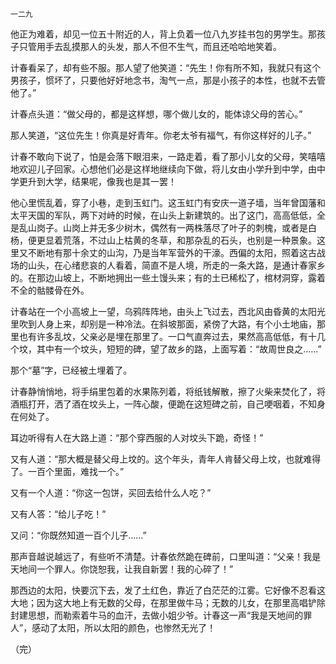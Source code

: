     一二九 

   他正为难着，却见一位五十附近的人，背上负着一位八九岁挂书包的男学生。那孩子只管用手去乱摸那人的头发，那人不但不生气，而且还哈哈地笑着。

   计春看呆了，却有些不服。那人望了他笑道：“先生！你有所不知，我就只有这个男孩子，惯坏了，只要他好好地念书，淘气一点，那是小孩子的本性，也就不去管他了。”

   计春点头道：“做父母的，都是这样想，哪个做儿女的，能体谅父母的苦心。”

   那人笑道，“这位先生！你真是好青年。你老太爷有福气，有你这样好的儿子。”

   计春不敢向下说了，怕是会落下眼泪来，一路走着，看了那小儿女的父母，笑嘻嘻地欢迎儿子回家。心想他们必是这样地继续向下做，将儿女由小学升到中学，由中学更升到大学，结果呢，像我也是其一罢！

   他心里慌乱着，穿了小巷，走到玉虹门。这玉虹门有安庆一道子墙，当年曾国藩和太平天国的军队，两下对峙的时候，在山头上新建筑的。出了这门，高高低低，全是乱山岗子。山岗上并无多少树木，偶然有一两株落尽了叶子的刺槐，或者是白杨，便更显着荒落，不过山上枯黄的冬草，和那杂乱的石头，也别是一种景象。这里又不断地有那十余丈的山沟，乃是当年军营外的干濠。西偏的太阳，照着这古战场的山头，在心绪悲哀的人看着，简直不是人境，所走的一条大路，是通计春家乡的。在那边山坡上，不断地拥出一些土馒头来；有的土已稀松了，棺材洞穿，露着不全的骷髅骨在外。

   计春站在一个小高坡上一望，乌鸦阵阵地，由头上飞过去，西北风由昏黄的太阳光里吹到人身上来，却别是一种冷法。在斜坡那面，紧傍了大路，有个小土地庙，那里也有许多乱坟，父亲必是埋在那里了。一口气直奔过去，果然高高低低，有十几个坟，其中有一个坟头，短短的碑，望了故乡的路，上面写着：“故周世良之……”

   那个“墓”字，已经被土埋着了。

   计春静悄悄地，将手绢里包着的水果陈列着，将纸钱解散，擦了火柴来焚化了，将酒瓶打开，洒了酒在坟头上，一阵心酸，便跪在这短碑之前，自己哽咽着，不知身在何处了。

   耳边听得有人在大路上道：“那个穿西服的人对坟头下跪，奇怪！”

   又有人道：“那大概是替父母上坟的。这个年头，青年人肯替父母上坟，也就难得了。一百个里面，难找一个。”

   又有一个人道：“你这一包饼，买回去给什么人吃？”

   又有人答：“给儿子吃！”

   又问：“你既然知道一百个儿子……”

   那声音越说越远了，有些听不清楚。计春依然跪在碑前，口里叫道：“父亲！我是天地间一个罪人。你饶恕我，让我自新罢！我的心碎了！”

   那西边的太阳，快要沉下去，发了土红色，靠近了白茫茫的江雾。它好像不忍看这大地；因为这大地上有无数的父母，在那里做牛马；无数的儿女，在那里高唱铲除封建思想，而勒索着牛马的血汗，去做小姐少爷。计春这一声“我是天地间的罪人”，感动了太阳，所以太阳的颜色，也惨然无光了！

   （完）

